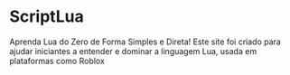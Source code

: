 # ScriptLua
Aprenda Lua do Zero de Forma Simples e Direta! Este site foi criado para ajudar iniciantes a entender e dominar a linguagem Lua, usada em plataformas como Roblox

